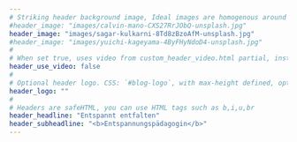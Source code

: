 ```yaml
---
# Striking header background image, Ideal images are homogenous around the centre and contrasting to the text. Non-ideal images can use `title_guard`
#header_image: "images/calvin-mano-CXS27RrJObQ-unsplash.jpg"
header_image: "images/sagar-kulkarni-8Td8zBzoAfM-unsplash.jpg"
#header_image: "images/yuichi-kageyama-4ByFHyNdoD4-unsplash.jpg"
#
# When set true, uses video from custom_header_video.html partial, instead of header_image
header_use_video: false
#
# Optional header logo. CSS: `#blog-logo`, with max-height defined, optimize to prevent scaling
header_logo: ""
#
# Headers are safeHTML, you can use HTML tags such as b,i,u,br
header_headline: "Entspannt entfalten"
header_subheadline: "<b>Entspannungspädagogin</b>"
---
```

